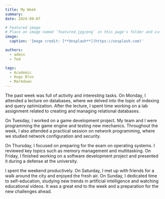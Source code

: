 ```yaml
---
title: My Week
summary: 
date: 2024-09-07

# Featured image
# Place an image named `featured.jpg/png` in this page's folder and customize its options here.
image:
  caption: 'Image credit: [**Unsplash**](https://unsplash.com)'

authors:
  - admin
  - Ted

tags:
  - Academic
  - Hugo Blox
  - Markdown
---
```


The past week was full of activity and interesting tasks. On Monday, I attended a lecture on databases, where we delved into the topic of indexing and query optimization. After the lecture, I spent time working on a lab assignment related to creating and managing relational databases.

On Tuesday, I worked on a game development project. My team and I were programming the game engine and testing new mechanics. Throughout the week, I also attended a practical session on network programming, where we studied network configuration and security.

On Thursday, I focused on preparing for the exam on operating systems. I reviewed key topics such as memory management and multitasking. On Friday, I finished working on a software development project and presented it during a defense at the university.

I spent the weekend productively. On Saturday, I met up with friends for a walk around the city and enjoyed the fresh air. On Sunday, I dedicated time to self-education, studying new trends in artificial intelligence and watching educational videos. It was a great end to the week and a preparation for the new challenges ahead.

